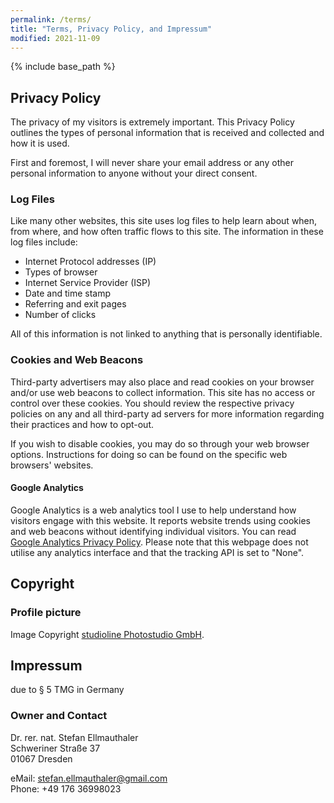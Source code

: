 ```yaml
---
permalink: /terms/
title: "Terms, Privacy Policy, and Impressum"
modified: 2021-11-09
---
```


{% include base_path %}

## Privacy Policy

The privacy of my visitors is extremely important. This Privacy Policy outlines the types of personal information that is received and collected and how it is used.

First and foremost, I will never share your email address or any other personal information to anyone without your direct consent.

### Log Files

Like many other websites, this site uses log files to help learn about when, from where, and how often traffic flows to this site. The information in these log files include:

* Internet Protocol addresses (IP)
* Types of browser
* Internet Service Provider (ISP)
* Date and time stamp
* Referring and exit pages
* Number of clicks

All of this information is not linked to anything that is personally identifiable.

### Cookies and Web Beacons

Third-party advertisers may also place and read cookies on your browser and/or use web beacons to collect information. This site has no access or control over these cookies. You should review the respective privacy policies on any and all third-party ad servers for more information regarding their practices and how to opt-out.

If you wish to disable cookies, you may do so through your web browser options. Instructions for doing so can be found on the specific web browsers' websites.

#### Google Analytics

Google Analytics is a web analytics tool I use to help understand how visitors engage with this website. It reports website trends using cookies and web beacons without identifying individual visitors. You can read [Google Analytics Privacy Policy](http://www.google.com/analytics/learn/privacy.html).
Please note that this webpage does not utilise any analytics interface and that the tracking API is set to "None".


## Copyright

### Profile picture
Image Copyright [studioline Photostudio GmbH](https://studioline.de/).

## Impressum
due to § 5 TMG in Germany
### Owner and Contact
Dr. rer. nat. Stefan Ellmauthaler  
Schweriner Straße 37  
01067 Dresden  

eMail: stefan.ellmauthaler@gmail.com  
Phone: +49 176 36998023
